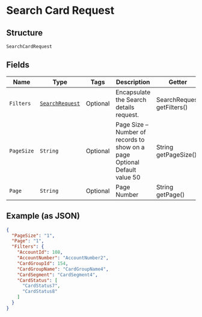 
# Search Card Request

## Structure

`SearchCardRequest`

## Fields

| Name | Type | Tags | Description | Getter | Setter |
|  --- | --- | --- | --- | --- | --- |
| `Filters` | [`SearchRequest`](../../doc/models/search-request.md) | Optional | Encapsulate the Search details request. | SearchRequest getFilters() | setFilters(SearchRequest filters) |
| `PageSize` | `String` | Optional | Page Size – Number of records to show on a page<br>Optional<br>Default value 50 | String getPageSize() | setPageSize(String pageSize) |
| `Page` | `String` | Optional | Page Number | String getPage() | setPage(String page) |

## Example (as JSON)

```json
{
  "PageSize": "1",
  "Page": "1",
  "Filters": {
    "AccountId": 108,
    "AccountNumber": "AccountNumber2",
    "CardGroupId": 154,
    "CardGroupName": "CardGroupName4",
    "CardSegment": "CardSegment4",
    "CardStatus": [
      "CardStatus7",
      "CardStatus8"
    ]
  }
}
```

